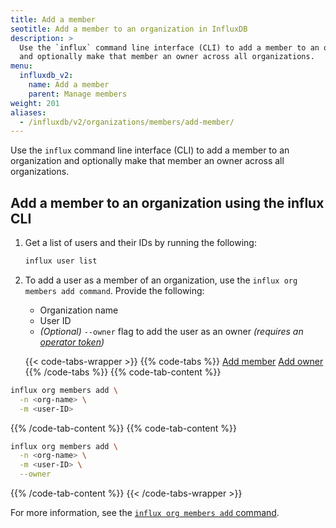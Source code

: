 ```yaml
---
title: Add a member
seotitle: Add a member to an organization in InfluxDB
description: >
  Use the `influx` command line interface (CLI) to add a member to an organization
  and optionally make that member an owner across all organizations.
menu:
  influxdb_v2:
    name: Add a member
    parent: Manage members
weight: 201
aliases:
  - /influxdb/v2/organizations/members/add-member/
---
```


Use the `influx` command line interface (CLI) to add a member to an organization
and optionally make that member an owner across all organizations.

## Add a member to an organization using the influx CLI

1. Get a list of users and their IDs by running the following:

    ```sh
    influx user list
    ```

2. To add a user as a member of an organization, use the `influx org members add command`.
   Provide the following:
   
   - Organization name
   - User ID
   - _(Optional)_ `--owner` flag to add the user as an owner 
    _(requires an [operator token](/influxdb/v2/security/tokens/#operator-token))_

    {{< code-tabs-wrapper >}}
{{% code-tabs %}}
[Add member](#)
[Add owner](#)
{{% /code-tabs %}}
{{% code-tab-content %}}
```sh
influx org members add \
  -n <org-name> \
  -m <user-ID>
```
{{% /code-tab-content %}}
{{% code-tab-content %}}
```sh
influx org members add \
  -n <org-name> \
  -m <user-ID> \
  --owner
```
{{% /code-tab-content %}}
    {{< /code-tabs-wrapper >}}

For more information, see the [`influx org members add` command](/influxdb/v2/reference/cli/influx/org/members/add).
